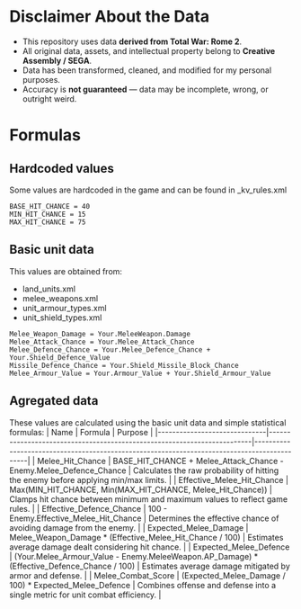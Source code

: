 # Disclaimer About the Data
- This repository uses data **derived from Total War: Rome 2**.  
- All original data, assets, and intellectual property belong to **Creative Assembly / SEGA**.  
- Data has been transformed, cleaned, and modified for my personal purposes.  
- Accuracy is **not guaranteed** — data may be incomplete, wrong, or outright weird. 


# Formulas


## Hardcoded values
Some values are hardcoded in the game and can be found in _kv_rules.xml
```
BASE_HIT_CHANCE = 40
MIN_HIT_CHANCE = 15
MAX_HIT_CHANCE = 75
```

## Basic unit data
This values are obtained from:
- land_units.xml
- melee_weapons.xml
- unit_armour_types.xml
- unit_shield_types.xml

```
Melee_Weapon_Damage = Your.MeleeWeapon.Damage
Melee_Attack_Chance = Your.Melee_Attack_Chance
Melee_Defence_Chance = Your.Melee_Defence_Chance + Your.Shield_Defence_Value
Missile_Defence_Chance = Your.Shield_Missile_Block_Chance
Melee_Armour_Value = Your.Armour_Value + Your.Shield_Armour_Value
```
## Agregated data
These values are calculated using the basic unit data and simple statistical formulas:
| Name                        | Formula                                                                 | Purpose                                                                                     |
|------------------------------|-------------------------------------------------------------------------|---------------------------------------------------------------------------------------------|
| Melee_Hit_Chance             | BASE_HIT_CHANCE + Melee_Attack_Chance - Enemy.Melee_Defence_Chance      | Calculates the raw probability of hitting the enemy before applying min/max limits.        |
| Effective_Melee_Hit_Chance   | Max(MIN_HIT_CHANCE, Min(MAX_HIT_CHANCE, Melee_Hit_Chance))              | Clamps hit chance between minimum and maximum values to reflect game rules.                |
| Effective_Defence_Chance     | 100 - Enemy.Effective_Melee_Hit_Chance                                   | Determines the effective chance of avoiding damage from the enemy.                          |
| Expected_Melee_Damage        | Melee_Weapon_Damage * (Effective_Melee_Hit_Chance / 100)                | Estimates average damage dealt considering hit chance.                                      |
| Expected_Melee_Defence       | (Your.Melee_Armour_Value - Enemy.MeleeWeapon.AP_Damage) * (Effective_Defence_Chance / 100) | Estimates average damage mitigated by armor and defense.                                    |
| Melee_Combat_Score           | (Expected_Melee_Damage / 100) * Expected_Melee_Defence                  | Combines offense and defense into a single metric for unit combat efficiency.              |

